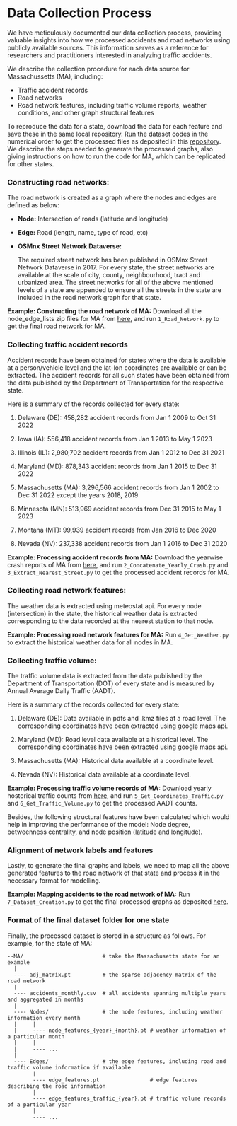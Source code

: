 # Data Collection Process

We have meticulously documented our data collection process, providing valuable insights into how we processed accidents and road networks using publicly available sources. This information serves as a reference for researchers and practitioners interested in analyzing traffic accidents.

We describe the collection procedure for each data source for Massachussetts (MA), including:
- Traffic accident records
- Road networks
- Road network features, including traffic volume reports, weather conditions, and other graph structural features


To reproduce the data for a state, download the data for each feature and save these in the same local repository. Run the dataset codes in the numerical order to get the processed files as deposited in this [repository](https://dataverse.harvard.edu/privateurl.xhtml?token=add1d658-0e71-4007-9735-7976efb8de5e). We describe the steps needed to generate the processed graphs, also giving instructions on how to run the code for MA, which can be replicated for other states.

### Constructing road networks:

The road network is created as a graph where the nodes and edges are defined as below:

- **Node:**
Intersection of roads (latitude and longitude)
- **Edge:**
Road (length, name, type of road, etc)

- **OSMnx Street Network Dataverse:**
  
  The required street network has been published in OSMnx Street Network Dataverse in 2017. For every state, the street networks are available at the scale of city, county, neighbourhood, tract and urbanized area. The street networks for all of the above mentioned levels of a state are appended to ensure all the streets in the state are included in the road network graph for that state. 

**Example: Constructing the road network of MA:**
Download all the node_edge_lists zip files for MA from [here](https://dataverse.harvard.edu/dataset.xhtml?persistentId=doi:10.7910/DVN/CUWWYJ), and run `1_Road_Network.py` to get the final road network for MA.


### Collecting traffic accident records

Accident records have been obtained for states where the data is available at a person/vehicle level and the lat-lon coordinates are available or can be extracted. The accident records for all such states have been obtained from the data published by the Department of Transportation for the respective state. 

Here is a summary of the records collected for every state:

1. Delaware (DE): 458,282 accident records from Jan 1 2009 to Oct 31 2022

2. Iowa (IA): 556,418 accident records from Jan 1 2013 to May 1 2023

3. Illinois (IL): 2,980,702 accident records from Jan 1 2012 to Dec 31 2021

4. Maryland (MD): 878,343 accident records from Jan 1 2015 to Dec 31 2022

5. Massachusetts (MA): 3,296,566 accident records from Jan 1 2002 to Dec 31 2022 except the years 2018, 2019

6. Minnesota (MN): 513,969 accident records from Dec 31 2015 to May 1 2023

7. Montana (MT): 99,939 accident records from Jan 2016 to Dec 2020

8. Nevada (NV): 237,338 accident records from Jan 1 2016 to Dec 31 2020


**Example: Processing accident records from MA:**
Download the yearwise crash reports of MA from [here](https://geo-massdot.opendata.arcgis.com/search?collection=Dataset&q=crash), and run `2_Concatenate_Yearly_Crash.py` and `3_Extract_Nearest_Street.py` to get the processed accident records for MA.

### Collecting road network features:

The weather data is extracted using meteostat api. For every node (intersection) in the state, the historical weather data is extracted corresponding to the data recorded at the nearest station to that node.  

**Example: Processing road network features for MA:**
Run `4_Get_Weather.py` to extract the historical weather data for all nodes in MA.

### Collecting traffic volume:

The traffic volume data is extracted from the data published by the Department of Transportation (DOT) of every state and is measured by Annual Average Daily Traffic (AADT).

Here is a summary of the records collected for every state:

1. Delaware (DE): Data available in pdfs and .kmz files at a road level. The corresponding coordinates have been extracted using google maps api.

2. Maryland (MD): Road level data available at a historical level. The corresponding coordinates have been extracted using google maps api.

3. Massachusetts (MA): Historical data available at a coordinate level.

4. Nevada (NV): Historical data available at a coordinate level.


**Example: Processing traffic volume records of MA:**
Download yearly hostorical traffic counts from [here](https://mhd.public.ms2soft.com/tcds/tsearch.asp?loc=Mhd&mod=), and run `5_Get_Coordinates_Traffic.py` and `6_Get_Traffic_Volume.py` to get the processed AADT counts.

Besides, the following structural features have been calculated which would help in improving the performance of the model: Node degree, betweenness centrality, and node position (latitude and longitude).

### Alignment of network labels and features 

Lastly, to generate the final graphs and labels, we need to map all the above generated features to the road network of that state and process it in the necessary format for modelling.

**Example: Mapping accidents to the road network of MA:**
Run `7_Dataset_Creation.py` to get the final processed graphs as deposited [here](https://dataverse.harvard.edu/privateurl.xhtml?token=add1d658-0e71-4007-9735-7976efb8de5e).


### Format of the final dataset folder for one state

Finally, the processed dataset is stored in a structure as follows. For example, for the state of MA:

```
--MA/                         # take the Massachusetts state for an example
  |
  ---- adj_matrix.pt          # the sparse adjacency matrix of the road network
  |
  ---- accidents_monthly.csv  # all accidents spanning multiple years and aggregated in months
  |
  ---- Nodes/                 # the node features, including weather information every month
  |     |
  |     ---- node_features_{year}_{month}.pt # weather information of a particular month
  |     |
  |     ---- ...
  |
  ---- Edges/                 # the edge features, including road and traffic volume information if available
        |
        ---- edge_features.pt                # edge features describing the road information
        |
        ---- edge_features_traffic_{year}.pt # traffic volume records of a particular year
        |
        ---- ...
```









